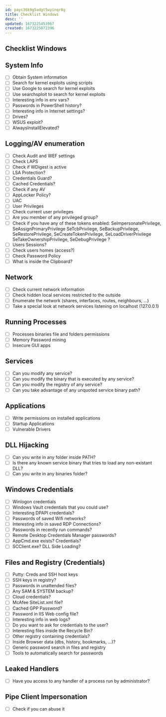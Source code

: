 ```yaml
---
id: payc36k9g5adgt5wyinqr8g
title: Checklist Windows
desc: ''
updated: 1673225453967
created: 1673225072396
---
```

## Checklist Windows

## System Info
- [ ] Obtain System information  
- [ ] Search for kernel exploits using scripts
- [ ] Use Google to search for kernel exploits
- [ ] Use searchsploit to search for kernel exploits
- [ ] Interesting info in env vars?
- [ ] Passwords in PowerShell history?
- [ ] Interesting info in Internet settings?
- [ ] Drives?
- [ ] WSUS exploit?
- [ ] AlwaysInstallElevated?
## Logging/AV enumeration
- [ ] Check Audit and WEF settings
- [ ] Check LAPS
- [ ] Check if WDigest is active
- [ ] LSA Protection?
- [ ] Credentials Guard?
- [ ] Cached Credentials?
- [ ] Check if any AV
- [ ] AppLocker Policy?
- [ ] UAC
- [ ] User Privileges
- [ ] Check current user privileges
- [ ] Are you member of any privileged group?
- [ ] Check if you have any of these tokens enabled: SeImpersonatePrivilege, SeAssignPrimaryPrivilege SeTcbPrivilege, SeBackupPrivilege, SeRestorePrivilege, SeCreateTokenPrivilege, SeLoadDriverPrivilege SeTakeOwnershipPrivilege, SeDebugPrivilege ?
- [ ] Users Sessions?
- [ ] Check users homes (access?)
- [ ] Check Password Policy
- [ ] What is inside the Clipboard?
## Network
- [ ] Check current network information
- [ ] Check hidden local services restricted to the outside
- [ ] Enumerate the network (shares, interfaces, routes, neighbours, ...)
- [ ] Take a special look at network services listening on localhost (127.0.0.1)
## Running Processes
- [ ] Processes binaries file and folders permissions
- [ ] Memory Password mining
- [ ] Insecure GUI apps
## Services
- [ ] Can you modify any service?
- [ ] Can you modify the binary that is executed by any service?
- [ ] Can you modify the registry of any service?
- [ ] Can you take advantage of any unquoted service binary path?
## Applications
- [ ] Write permissions on installed applications
- [ ] Startup Applications
- [ ] Vulnerable Drivers
## DLL Hijacking
- [ ] Can you write in any folder inside PATH?
- [ ] Is there any known service binary that tries to load any non-existant DLL?
- [ ] Can you write in any binaries folder?
## Windows Credentials
- [ ] Winlogon credentials
- [ ] Windows Vault credentials that you could use?
- [ ] Interesting DPAPI credentials?
- [ ] Passwords of saved Wifi networks?
- [ ] Interesting info in saved RDP Connections?
- [ ] Passwords in recently run commands?
- [ ] Remote Desktop Credentials Manager passwords?
- [ ] AppCmd.exe exists? Credentials?
- [ ] SCClient.exe? DLL Side Loading?
## Files and Registry (Credentials)
- [ ] Putty: Creds and SSH host keys
- [ ] SSH keys in registry?
- [ ] Passwords in unattended files?
- [ ] Any SAM & SYSTEM backup?
- [ ] Cloud credentials?
- [ ] McAfee SiteList.xml file?
- [ ] Cached GPP Password?
- [ ] Password in IIS Web config file?
- [ ] Interesting info in web logs?
- [ ] Do you want to ask for credentials to the user?
- [ ] Interesting files inside the Recycle Bin?
- [ ] Other registry containing credentials?
- [ ] Inside Browser data (dbs, history, bookmarks, ...)?
- [ ] Generic password search in files and registry
- [ ] Tools to automatically search for passwords
## Leaked Handlers
- [ ] Have you access to any handler of a process run by administrator?
## Pipe Client Impersonation
- [ ] Check if you can abuse it